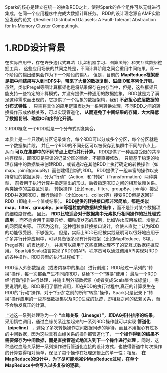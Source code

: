Spark的核心是建立在统一的抽象RDD之上，使得Spark的各个组件可以无缝进行集成，在同一个应用程序中完成大数据计算任务。
RDD的设计理念源自AMP实验室发表的论文《Resilient Distributed Datasets: A Fault-Tolerant Abstraction for In-Memory Cluster Computing》。



# 1.RDD设计背景
在实际应用中，存在许多迭代式算法（比如机器学习、图算法等）和交互式数据挖掘工具，
这些应用场景的共同之处是，不同计算阶段之间会重用中间结果，即一个阶段的输出结果会作为下一个阶段的输入。
但是，目前的 __MapReduce框架都是把中间结果写入到HDFS中，带来了大量的数据复制、磁盘IO和序列化开销。__ 
虽然，类似Pregel等图计算框架也是将结果保存在内存当中，但是，这些框架只能支持一些特定的计算模式，并没有提供一种通用的数据抽象。
RDD就是为了满足这种需求而出现的，它提供了一个抽象的数据架构，我们 __不必担心底层数据的分布式特性__ ，
只需将具体的应用逻辑表达为一系列转换处理，不同RDD之间的转换操作形成依赖关系，可以实现管道化， __从而避免了中间结果的存储，大大降低了数据复制、磁盘IO和序列化开销。__ 

2.RDD概念
一个RDD就是一个分布式对象集合，

本质上是一个只读的分区记录集合，每个RDD可以分成多个分区，每个分区就是一个数据集片段，
并且一个RDD的不同分区可以被保存到集群中不同的节点上，从而 __可以在集群中的不同节点上进行并行计算。__ 
RDD提供了一种高度受限的共享内存模型，即RDD是只读的记录分区的集合，不能直接修改，
只能基于稳定的物理存储中的数据集来创建RDD，或者通过在其他RDD上执行确定的转换操作（如map、join和groupBy）而创建得到新的RDD。
RDD提供了一组丰富的操作以支持常见的数据运算，分为“行动”（Action）和“转换”（Transformation）两种类型，
前者用于执行计算并指定输出的形式，后者指定RDD之间的相互依赖关系。两类操作的主要区别是，
转换操作（比如map、filter、groupBy、join等）接受RDD并返回RDD，而行动操作（比如count、collect等）接受RDD但是返回非RDD（即输出一个值或结果）。
__RDD提供的转换接口都非常简单，都是类似map、filter、groupBy、join等粗粒度的数据转换操作__ ，而不是针对某个数据项的细粒度修改。
因此， __RDD比较适合对于数据集中元素执行相同操作的批处理式应用__ ，而不适合用于需要异步、细粒度状态的应用，比如Web应用系统、增量式的网页爬虫等。
正因为这样，这种粗粒度转换接口设计，会使人直觉上认为RDD的功能很受限、不够强大。
但是，实际上RDD已经被实践证明可以很好地应用于许多并行计算应用中，可以具备很多现有计算框架（比如MapReduce、SQL、Pregel等）的表达能力，
并且可以应用于这些框架处理不了的交互式数据挖掘应用。
Spark用Scala语言实现了RDD的API，程序员可以通过调用API实现对RDD的各种操作。RDD典型的执行过程如下：

RDD读入外部数据源（或者内存中的集合）进行创建；
RDD经过一系列的“转换”操作，每一次都会产生不同的RDD，供给下一个“转换”使用；
最后一个RDD经“行动”操作进行处理，并输出到外部数据源（或者变成Scala集合或标量）。
需要说明的是，RDD采用了惰性调用，即在RDD的执行过程中,真正的计算发生在RDD的“行动”操作，对于“行动”之前的所有“转换”操作，Spark只是记录下“转换”操作应用的一些基础数据集以及RDD生成的轨迹，即相互之间的依赖关系，而不会触发真正的计算。

上述这一系列处理称为一个 __“血缘关系（Lineage）”，即DAG拓扑排序的结果。__ 采用惰性调用，通过血缘关系连接起来的一系列RDD操作就可以实现 __管道化（pipeline）__ ，避免了多次转换操作之间数据同步的等待，而且不用担心有过多的中间数据，因为这些具有血缘关系的操作都管道化了， __一个操作得到的结果不需要保存为中间数据，而是直接管道式地流入到下一个操作进行处理__ 。同时，这种通过血缘关系把一系列操作进行管道化连接的设计方式，也使得管道中每次操作的计算变得相对简单，保证了每个操作在处理逻辑上的单一性；相反， __在MapReduce的设计中，为了尽可能地减少MapReduce过程，在单个MapReduce中会写入过多复杂的逻辑。__










